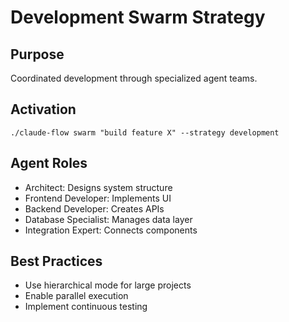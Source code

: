# Development Swarm Strategy

## Purpose
Coordinated development through specialized agent teams.

## Activation
`./claude-flow swarm "build feature X" --strategy development`

## Agent Roles
- Architect: Designs system structure
- Frontend Developer: Implements UI
- Backend Developer: Creates APIs
- Database Specialist: Manages data layer
- Integration Expert: Connects components

## Best Practices
- Use hierarchical mode for large projects
- Enable parallel execution
- Implement continuous testing
